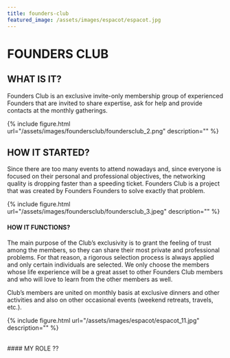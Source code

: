 ```yaml
---
title: founders-club
featured_image: /assets/images/espacot/espacot.jpg
---
```

# FOUNDERS CLUB

##  WHAT IS IT?
Founders Club is an exclusive invite-only membership group of experienced Founders that are invited to share expertise, ask for help and provide contacts at the monthly gatherings.  

 {% include figure.html url="/assets/images/foundersclub/foundersclub_2.png" description="" %}

## HOW IT STARTED?
Since there are too many events to attend nowadays and, since everyone is focused on their personal and professional objectives, the networking quality is dropping faster than a speeding ticket. Founders Club is a project that was created by Founders Founders to solve exactly that problem.

{% include figure.html url="/assets/images/foundersclub/foundersclub_3.jpeg" description="" %}


#### HOW IT FUNCTIONS?
The main purpose of the Club’s exclusivity is to grant the feeling of trust among the members, so they can share their most private and professional problems. For that reason, a rigorous selection process is always applied and only certain individuals are selected. We only choose the members whose life experience will be a great asset to other Founders Club members and who will love to learn from the other members as well.

Club’s members are united on monthly basis at exclusive dinners and other activities and also on other occasional events (weekend retreats, travels, etc.). 
 
 {% include figure.html url="/assets/images/espacot/espacot_11.jpg" description="" %}


 <br />
#### MY ROLE 
??





